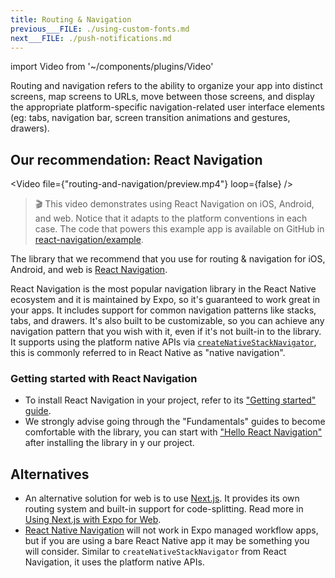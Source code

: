 ```yaml
---
title: Routing & Navigation
previous___FILE: ./using-custom-fonts.md
next___FILE: ./push-notifications.md
---
```


import Video from '~/components/plugins/Video'

Routing and navigation refers to the ability to organize your app into distinct screens, map screens to URLs, move between those screens, and display the appropriate platform-specific navigation-related user interface elements (eg: tabs, navigation bar, screen transition animations and gestures, drawers).

## Our recommendation: React Navigation

<Video file={"routing-and-navigation/preview.mp4"} loop={false} />

> 🎬 This video demonstrates using React Navigation on iOS, Android, and web. Notice that it adapts to the platform conventions in each case. The code that powers this example app is available on GitHub in [react-navigation/example](https://github.com/react-navigation/react-navigation/tree/master/example).

The library that we recommend that you use for routing & navigation for iOS, Android, and web is [React Navigation](https://github.com/react-navigation/react-navigation).

React Navigation is the most popular navigation library in the React Native ecosystem and it is maintained by Expo, so it's guaranteed to work great in your apps. It includes support for common navigation patterns like stacks, tabs, and drawers. It's also built to be customizable, so you can achieve any navigation pattern that you wish with it, even if it's not built-in to the library. It supports using the platform native APIs via [`createNativeStackNavigator`](https://reactnavigation.org/docs/native-stack-navigator), this is commonly referred to in React Native as "native navigation".

### Getting started with React Navigation

- To install React Navigation in your project, refer to its ["Getting started" guide](https://reactnavigation.org/docs/getting-started/).
- We strongly advise going through the "Fundamentals" guides to become comfortable with the library, you can start with ["Hello React Navigation"](https://reactnavigation.org/docs/hello-react-navigation) after installing the library in y our project.

## Alternatives

- An alternative solution for web is to use [Next.js](../../guides/using-nextjs). It provides its own routing system and built-in support for code-splitting. Read more in [Using Next.js with Expo for Web](guides/using-nextjs/).
- [React Native Navigation](https://github.com/wix/react-native-navigation) will not work in Expo managed workflow apps, but if you are using a bare React Native app it may be something you will consider. Similar to `createNativeStackNavigator` from React Navigation, it uses the platform native APIs.
